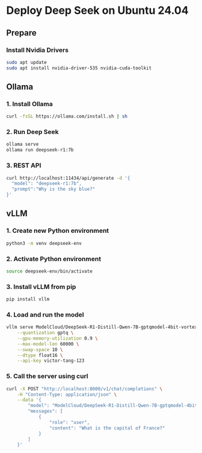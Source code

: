 # Deploy Deep Seek on Ubuntu 24.04

## Prepare

### Install Nvidia Drivers
```bash
sudo apt update
sudo apt install nvidia-driver-535 nvidia-cuda-toolkit
```

## Ollama

### 1. Install Ollama
```bash
curl -fsSL https://ollama.com/install.sh | sh
```

### 2. Run Deep Seek
```bash
ollama serve
ollama run deepseek-r1:7b
```

### 3. REST API
```bash
curl http://localhost:11434/api/generate -d '{
  "model": "deepseek-r1:7b",
  "prompt":"Why is the sky blue?"
}'
```

## vLLM

### 1. Create new Python environment
```bash
python3 -m venv deepseek-env
```

### 2. Activate Python environment
```bash
source deepseek-env/bin/activate
```

### 3. Install vLLM from pip
```bash
pip install vllm
```

### 4. Load and run the model
```bash
vllm serve ModelCloud/DeepSeek-R1-Distill-Qwen-7B-gptqmodel-4bit-vortex-v2 \
    --quantization gptq \
    --gpu-memory-utilization 0.9 \
    --max-model-len 60000 \
    --swap-space 10 \
    --dtype float16 \
    --api-key victor-tang-123
```

### 5. Call the server using curl
```bash
curl -X POST "http://localhost:8000/v1/chat/completions" \
	-H "Content-Type: application/json" \
	--data '{
		"model": "ModelCloud/DeepSeek-R1-Distill-Qwen-7B-gptqmodel-4bit-vortex-v2",
		"messages": [
			{
				"role": "user",
				"content": "What is the capital of France?"
			}
		]
	}'
```
